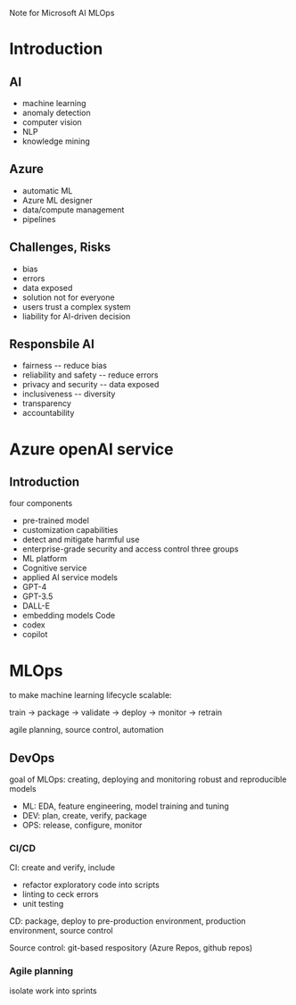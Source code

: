 
Note for Microsoft AI MLOps

# Introduction
## AI 
* machine learning
* anomaly detection
* computer vision
* NLP
* knowledge mining
## Azure
* automatic ML
* Azure ML designer
* data/compute management
* pipelines

## Challenges, Risks
* bias
* errors
* data exposed
* solution not for everyone
* users trust a complex system
* liability for AI-driven decision

## Responsbile AI
* fairness -- reduce bias
* reliability and safety -- reduce errors
* privacy and security -- data exposed
* inclusiveness -- diversity
* transparency
* accountability

# Azure openAI service

## Introduction
four components
* pre-trained model
* customization capabilities
* detect and mitigate harmful use
* enterprise-grade security and access control
three groups
* ML platform
* Cognitive service
*  applied AI service
models
* GPT-4
* GPT-3.5
* DALL-E
* embedding models
Code
* codex
* copilot

# MLOps
to make machine learning lifecycle scalable:

  train -> package -> validate -> deploy -> monitor -> retrain
  
agile planning, source control, automation

## DevOps
goal of MLOps: creating, deploying and monitoring robust and reproducible models
* ML: EDA, feature engineering, model training and tuning
* DEV: plan, create, verify, package
* OPS: release, configure, monitor

### CI/CD
CI: create and verify, include 
* refactor exploratory code into scripts
* linting to ceck errors
* unit testing

CD: package, deploy to pre-production environment, production environment, source control 

Source control: git-based respository (Azure Repos, github repos)

### Agile planning
isolate work into sprints



